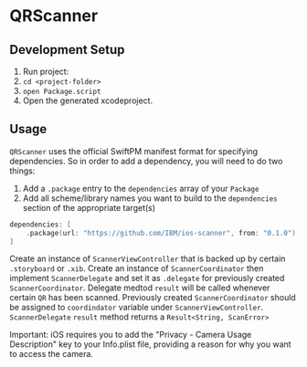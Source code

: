 # QRScanner

## Development Setup

1. Run project:
  1. `cd <project-folder>`
  2. `open Package.script`
2. Open the generated xcodeproject.

## Usage

`QRScanner` uses the official SwiftPM manifest format for specifying dependencies. So in order to add a dependency, you will need to do two things:

1. Add a `.package` entry to the `dependencies` array of your `Package`
2. Add all scheme/library names you want to build to the `dependencies` section of the appropriate target(s)

```swift
dependencies: [
    .package(url: "https://github.com/IBM/ios-scanner", from: "0.1.0"),
]

```

Create an instance of `ScannerViewController` that is backed up by certain `.storyboard` or  `.xib`. 
Create an instance of `ScannerCoordinator` then implement `ScannerDelegate` and set it as `.delegate` for previously created   `ScannerCoordinator`.  Delegate medtod `result` will be called whenever certain `QR` has been scanned. 
Previously created `ScannerCoordinator` should be assigned to `coordindator`  variable under  `ScannerViewController`.
`ScannerDelegate` `result` method returns a `Result<String, ScanError>`

Important: iOS requires you to add the "Privacy - Camera Usage Description" key to your Info.plist file, providing a reason for why you want to access the camera.

